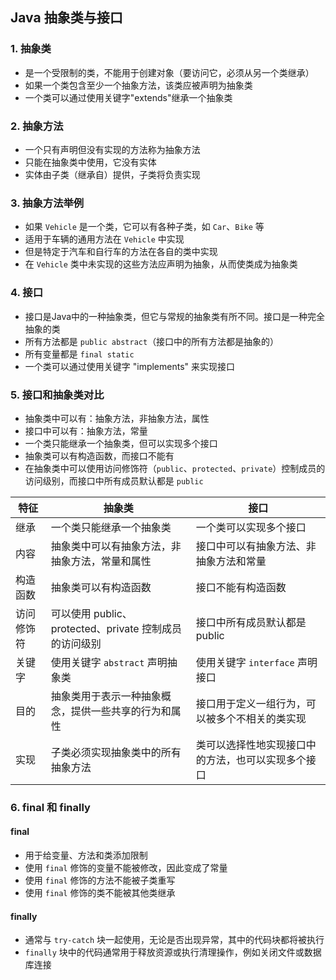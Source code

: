 ## Java 抽象类与接口

### 1. 抽象类

- 是一个受限制的类，不能用于创建对象（要访问它，必须从另一个类继承）
- 如果一个类包含至少一个抽象方法，该类应被声明为抽象类
- 一个类可以通过使用关键字"extends"继承一个抽象类

### 2. 抽象方法

- 一个只有声明但没有实现的方法称为抽象方法
- 只能在抽象类中使用，它没有实体
- 实体由子类（继承自）提供，子类将负责实现

### 3. 抽象方法举例

- 如果 `Vehicle` 是一个类，它可以有各种子类，如 `Car`、`Bike` 等
- 适用于车辆的通用方法在 `Vehicle` 中实现
- 但是特定于汽车和自行车的方法在各自的类中实现
- 在 `Vehicle` 类中未实现的这些方法应声明为抽象，从而使类成为抽象类

### 4. 接口

- 接口是Java中的一种抽象类，但它与常规的抽象类有所不同。接口是一种完全抽象的类
- 所有方法都是 `public abstract`（接口中的所有方法都是抽象的）
- 所有变量都是 `final static`
- 一个类可以通过使用关键字 "implements" 来实现接口

### 5. 接口和抽象类对比

- 抽象类中可以有：抽象方法，非抽象方法，属性
- 接口中可以有：抽象方法，常量
- 一个类只能继承一个抽象类，但可以实现多个接口
- 抽象类可以有构造函数，而接口不能有
- 在抽象类中可以使用访问修饰符（`public`、`protected`、`private`）控制成员的访问级别，而接口中所有成员默认都是 `public`

| 特征               | 抽象类                                         | 接口                                            |
|------------------|---------------------------------------------|----------------------------------------------|
| 继承               | 一个类只能继承一个抽象类                             | 一个类可以实现多个接口                               |
| 内容               | 抽象类中可以有抽象方法，非抽象方法，常量和属性                      | 接口中可以有抽象方法、非抽象方法和常量                  |
| 构造函数             | 抽象类可以有构造函数                               | 接口不能有构造函数                                   |
| 访问修饰符           | 可以使用 public、protected、private 控制成员的访问级别 | 接口中所有成员默认都是 public                        |
| 关键字             | 使用关键字 `abstract` 声明抽象类                       | 使用关键字 `interface` 声明接口                      |
| 目的               | 抽象类用于表示一种抽象概念，提供一些共享的行为和属性           | 接口用于定义一组行为，可以被多个不相关的类实现          |
| 实现               | 子类必须实现抽象类中的所有抽象方法                       | 类可以选择性地实现接口中的方法，也可以实现多个接口       |

### 6. final 和 finally

#### final

- 用于给变量、方法和类添加限制
- 使用 `final` 修饰的变量不能被修改，因此变成了常量
- 使用 `final` 修饰的方法不能被子类重写
- 使用 `final` 修饰的类不能被其他类继承

#### finally

- 通常与 `try-catch` 块一起使用，无论是否出现异常，其中的代码块都将被执行
- `finally` 块中的代码通常用于释放资源或执行清理操作，例如关闭文件或数据库连接


